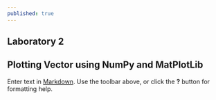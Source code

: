 ```yaml
---
published: true
---
```

## Laboratory 2

## Plotting Vector using NumPy and MatPlotLib

Enter text in [Markdown](http://daringfireball.net/projects/markdown/). Use the toolbar above, or click the **?** button for formatting help.
